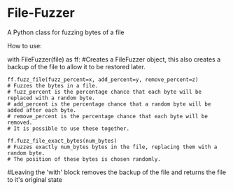 # File-Fuzzer
A Python class for fuzzing bytes of a file

How to use:

with FileFuzzer(file) as ff:
#Creates a FileFuzzer object, this also creates a backup of the file to allow it to be restored later.

    ff.fuzz_file(fuzz_percent=x, add_percent=y, remove_percent=z)
    # Fuzzes the bytes in a file.
    # fuzz_percent is the percentage chance that each byte will be replaced with a random byte.
    # add_percent is the percentage chance that a random byte will be added after each byte.
    # remove_percent is the percentage chance that each byte will be removed.
    # It is possible to use these together.
    
    ff.fuzz_file_exact_bytes(num_bytes)
    # Fuzzes exactly num_bytes bytes in the file, replacing them with a random byte.
    # The position of these bytes is chosen randomly.
  
#Leaving the 'with' block removes the backup of the file and returns the file to it's original state
